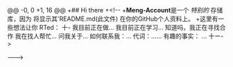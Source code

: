 @@ -0, 0 +1, 16 @@
+## Hi there
+<!--
+**Meng-Account**是一个
_特别的_
存储库，因为
将显示其'README.md(此文件)
在你的GitHub个人资料上。
+这里有一些想法让你
RTed：
十-
我目前正在做...
我目前正在学习...
知道吗，我正在寻找合作
我在找人帮忙...
问我关于...
如何联系我：...
代词：......
有趣的事实：
...
十ー->

--->
